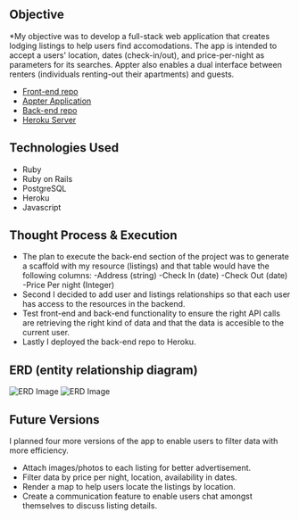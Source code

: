 ## Objective

*My objective was to develop a full-stack web application that creates lodging listings to help users find accomodations. The app is intended to accept a users' location, dates (check-in/out), and price-per-night as parameters for its searches. Appter also enables a dual interface between renters (individuals renting-out their apartments) and guests.


* [Front-end repo](https://github.com/Jp293/appter-client)
* [Appter Application](https://jp293.github.io/appter-client/)
* [Back-end repo](https://github.com/Jp293/appter-rails-api)
* [Heroku Server](https://appter.herokuapp.com/)

## Technologies Used

* Ruby
* Ruby on Rails
* PostgreSQL
* Heroku
* Javascript


## Thought Process & Execution

* The plan to execute the back-end section of the project was to generate a scaffold with my resource (listings) and that table would have the following columns:
  -Address (string)
  -Check In (date)
  -Check Out (date)
  -Price Per night (Integer)
* Second I decided to add user and listings relationships so that each user has access to the resources in the backend.
* Test front-end and back-end functionality to ensure the right API calls are retrieving the right kind of data and that the data is accesible to the current user.
* Lastly I deployed the back-end repo to Heroku.  



## ERD (entity relationship diagram)

![ERD Image](https://i.imgur.com/olkxOif.jpg)
![ERD Image](https://i.imgur.com/9DjOL0K.jpg)


## Future Versions

I planned four more versions of the app to enable users to filter data with more efficiency.
* Attach images/photos to each listing for better advertisement.
* Filter data by price per night, location, availability in dates.
* Render a map to help users locate the listings by location.
* Create a communication feature to enable users chat amongst themselves to discuss listing details.
